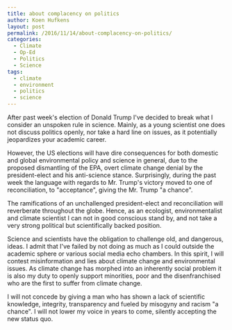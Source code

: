 ```yaml
---
title: about complacency on politics
author: Koen Hufkens
layout: post
permalink: /2016/11/14/about-complacency-on-politics/
categories:
  - Climate
  - Op-Ed
  - Politics
  - Science
tags:
  - climate
  - environment
  - politics
  - science
---
```

After past week's election of Donald Trump I've decided to break what I consider an unspoken rule in science. Mainly, as a young scientist one does not discuss politics openly, nor take a hard line on issues, as it potentially jeopardizes your academic career.

However, the US elections will have dire consequences for both domestic and global environmental policy and science in general, due to the proposed dismantling of the EPA, overt climate change denial by the president-elect and his anti-science stance. Surprisingly, during the past week the language with regards to Mr. Trump's victory moved to one of reconciliation, to "acceptance", giving the Mr. Trump "a chance".

The ramifications of an unchallenged president-elect and reconciliation will reverberate throughout the globe. Hence, as an ecologist, environmentalist and climate scientist I can not in good conscious stand by, and not take a very strong political but scientifically backed position.

Science and scientists have the obligation to challenge old, and dangerous, ideas. I admit that I've failed by not doing as much as I could outside the academic sphere or various social media echo chambers. In this spirit, I will contest misinformation and lies about climate change and environmental issues. As climate change has morphed into an inherently social problem it is also my duty to openly support minorities, poor and the disenfranchised who are the first to suffer from climate change.

I will not concede by giving a man who has shown a lack of scientific knowledge, integrity, transparency and fueled by misogyny and racism "a chance". I will not lower my voice in years to come, silently accepting the new status quo.